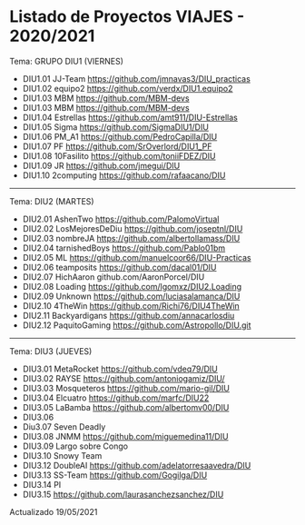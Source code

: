 # Listado de Proyectos VIAJES - 2020/2021

Tema: ​GRUPO DIU1 (VIERNES)


* DIU1.01 JJ-Team				https://github.com/jmnavas3/DIU_practicas
* DIU1.02 equipo2				https://github.com/verdx/DIU1.equipo2
* DIU1.03 MBM				https://github.com/MBM-devs
* DIU1.03 MBM				https://github.com/MBM-devs
* DIU1.04 Estrellas				https://github.com/amt911/DIU-Estrellas
* DIU1.05 Sigma				https://github.com/SigmaDIU1/DIU
* DIU1.06 PM_A1				https://github.com/PedroCapilla/DIU
* DIU1.07 PF				https://github.com/SrOverlord/DIU1_PF
* DIU1.08 10Fasilito				https://github.com/toniiFDEZ/DIU
* DIU1.09 JR				https://github.com/jmegui/DIU
* DIU1.10 2computing				https://github.com/rafaacano/DIU

----------

Tema:  DIU2 (MARTES)


* DIU2.01 AshenTwo				https://github.com/PalomoVirtual
* DIU2.02 LosMejoresDeDiu				https://github.com/joseptnl/DIU
* DIU2.03 nombreJA				https://github.com/albertollamass/DIU
* DIU2.04 tarnishedBoys				https://github.com/Pablo01bm
* DIU2.05 ML				https://github.com/manuelcoor66/DIU-Practicas
* DIU2.06 teamposits				https://github.com/dacal01/DIU
* DIU2.07 HichAaron				github.com/AaronPorcel/DIU
* DIU2.08 Loading				https://github.com/lgomxz/DIU2.Loading
* DIU2.09 Unknown				https://github.com/luciasalamanca/DIU
* DIU2.10 4TheWin				https://github.com/Richi76/DIU4TheWin
* DIU2.11 Backyardigans				https://github.com/annacarlosdiu
* DIU2.12 PaquitoGaming				https://github.com/Astropollo/DIU.git

----------

Tema:  DIU3  (JUEVES)

* DIU3.01 MetaRocket				https://github.com/vdeq79/DIU
* DIU3.02 RAYSE				https://github.com/antoniogamiz/DIU/
* DIU3.03 Mosqueteros 				https://github.com/mario-gil/DIU
* DIU3.04 Elcuatro				https://github.com/marfc/DIU22
* DIU3.05 LaBamba				https://github.com/albertomv00/DIU
* DIU3.06				
* Diu3.07 Seven Deadly				
* DIU3.08 JNMM				https://github.com/miguemedina11/DIU
* DIU3.09 Largo sobre Congo				
* DIU3.10 Snowy Team				
* DIU3.12 DoubleAI				https://github.com/adelatorresaavedra/DIU  
* DIU3.13 SS-Team				https://github.com/Gogilga/DIU 
* DIU3.14 PI				
* DIU3.15				https://github.com/laurasanchezsanchez/DIU 

Actualizado 19/05/2021
